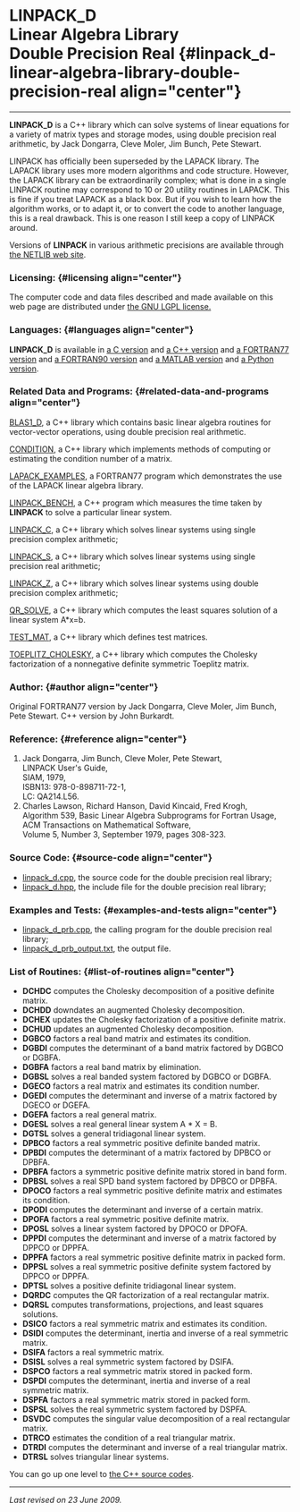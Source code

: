 LINPACK\_D\
Linear Algebra Library\
Double Precision Real {#linpack_d-linear-algebra-library-double-precision-real align="center"}
=======================

------------------------------------------------------------------------

**LINPACK\_D** is a C++ library which can solve systems of linear
equations for a variety of matrix types and storage modes, using double
precision real arithmetic, by Jack Dongarra, Cleve Moler, Jim Bunch,
Pete Stewart.

LINPACK has officially been superseded by the LAPACK library. The LAPACK
library uses more modern algorithms and code structure. However, the
LAPACK library can be extraordinarily complex; what is done in a single
LINPACK routine may correspond to 10 or 20 utility routines in LAPACK.
This is fine if you treat LAPACK as a black box. But if you wish to
learn how the algorithm works, or to adapt it, or to convert the code to
another language, this is a real drawback. This is one reason I still
keep a copy of LINPACK around.

Versions of **LINPACK** in various arithmetic precisions are available
through [the NETLIB web site](http://www.netlib.org/).

### Licensing: {#licensing align="center"}

The computer code and data files described and made available on this
web page are distributed under [the GNU LGPL
license.](../../txt/gnu_lgpl.txt)

### Languages: {#languages align="center"}

**LINPACK\_D** is available in [a C
version](../../c_src/linpack_d/linpack_d.html) and [a C++
version](../../cpp_src/linpack_d/linpack_d.html) and [a FORTRAN77
version](../../f77_src/linpack_d/linpack_d.html) and [a FORTRAN90
version](../../f_src/linpack_d/linpack_d.html) and [a MATLAB
version](../../m_src/linpack_d/linpack_d.html) and [a Python
version](../../py_src/linpack_d/linpack_d.html).

### Related Data and Programs: {#related-data-and-programs align="center"}

[BLAS1\_D](../../cpp_src/blas1_d/blas1_d.html), a C++ library which
contains basic linear algebra routines for vector-vector operations,
using double precision real arithmetic.

[CONDITION](../../cpp_src/condition/condition.html), a C++ library which
implements methods of computing or estimating the condition number of a
matrix.

[LAPACK\_EXAMPLES](../../f77_src/lapack_examples/lapack_examples.html),
a FORTRAN77 program which demonstrates the use of the LAPACK linear
algebra library.

[LINPACK\_BENCH](../../cpp_src/linpack_bench/linpack_bench.html), a C++
program which measures the time taken by **LINPACK** to solve a
particular linear system.

[LINPACK\_C](../../cpp_src/linpack_c/linpack_c.html), a C++ library
which solves linear systems using single precision complex arithmetic;

[LINPACK\_S](../../cpp_src/linpack_s/linpack_s.html), a C++ library
which solves linear systems using single precision real arithmetic;

[LINPACK\_Z](../../cpp_src/linpack_z/linpack_z.html), a C++ library
which solves linear systems using double precision complex arithmetic;

[QR\_SOLVE](../../cpp_src/qr_solve/qr_solve.html), a C++ library which
computes the least squares solution of a linear system A\*x=b.

[TEST\_MAT](../../cpp_src/test_mat/test_mat.html), a C++ library which
defines test matrices.

[TOEPLITZ\_CHOLESKY](../../cpp_src/toeplitz_cholesky/toeplitz_cholesky.html),
a C++ library which computes the Cholesky factorization of a nonnegative
definite symmetric Toeplitz matrix.

### Author: {#author align="center"}

Original FORTRAN77 version by Jack Dongarra, Cleve Moler, Jim Bunch,
Pete Stewart. C++ version by John Burkardt.

### Reference: {#reference align="center"}

1.  Jack Dongarra, Jim Bunch, Cleve Moler, Pete Stewart,\
    LINPACK User's Guide,\
    SIAM, 1979,\
    ISBN13: 978-0-898711-72-1,\
    LC: QA214.L56.
2.  Charles Lawson, Richard Hanson, David Kincaid, Fred Krogh,\
    Algorithm 539, Basic Linear Algebra Subprograms for Fortran Usage,\
    ACM Transactions on Mathematical Software,\
    Volume 5, Number 3, September 1979, pages 308-323.

### Source Code: {#source-code align="center"}

-   [linpack\_d.cpp](linpack_d.cpp), the source code for the double
    precision real library;
-   [linpack\_d.hpp](linpack_d.hpp), the include file for the double
    precision real library;

### Examples and Tests: {#examples-and-tests align="center"}

-   [linpack\_d\_prb.cpp](linpack_d_prb.cpp), the calling program for
    the double precision real library;
-   [linpack\_d\_prb\_output.txt](linpack_d_prb_output.txt), the output
    file.

### List of Routines: {#list-of-routines align="center"}

-   **DCHDC** computes the Cholesky decomposition of a positive definite
    matrix.
-   **DCHDD** downdates an augmented Cholesky decomposition.
-   **DCHEX** updates the Cholesky factorization of a positive definite
    matrix.
-   **DCHUD** updates an augmented Cholesky decomposition.
-   **DGBCO** factors a real band matrix and estimates its condition.
-   **DGBDI** computes the determinant of a band matrix factored by
    DGBCO or DGBFA.
-   **DGBFA** factors a real band matrix by elimination.
-   **DGBSL** solves a real banded system factored by DGBCO or DGBFA.
-   **DGECO** factors a real matrix and estimates its condition number.
-   **DGEDI** computes the determinant and inverse of a matrix factored
    by DGECO or DGEFA.
-   **DGEFA** factors a real general matrix.
-   **DGESL** solves a real general linear system A \* X = B.
-   **DGTSL** solves a general tridiagonal linear system.
-   **DPBCO** factors a real symmetric positive definite banded matrix.
-   **DPBDI** computes the determinant of a matrix factored by DPBCO or
    DPBFA.
-   **DPBFA** factors a symmetric positive definite matrix stored in
    band form.
-   **DPBSL** solves a real SPD band system factored by DPBCO or DPBFA.
-   **DPOCO** factors a real symmetric positive definite matrix and
    estimates its condition.
-   **DPODI** computes the determinant and inverse of a certain matrix.
-   **DPOFA** factors a real symmetric positive definite matrix.
-   **DPOSL** solves a linear system factored by DPOCO or DPOFA.
-   **DPPDI** computes the determinant and inverse of a matrix factored
    by DPPCO or DPPFA.
-   **DPPFA** factors a real symmetric positive definite matrix in
    packed form.
-   **DPPSL** solves a real symmetric positive definite system factored
    by DPPCO or DPPFA.
-   **DPTSL** solves a positive definite tridiagonal linear system.
-   **DQRDC** computes the QR factorization of a real rectangular
    matrix.
-   **DQRSL** computes transformations, projections, and least squares
    solutions.
-   **DSICO** factors a real symmetric matrix and estimates its
    condition.
-   **DSIDI** computes the determinant, inertia and inverse of a real
    symmetric matrix.
-   **DSIFA** factors a real symmetric matrix.
-   **DSISL** solves a real symmetric system factored by DSIFA.
-   **DSPCO** factors a real symmetric matrix stored in packed form.
-   **DSPDI** computes the determinant, inertia and inverse of a real
    symmetric matrix.
-   **DSPFA** factors a real symmetric matrix stored in packed form.
-   **DSPSL** solves the real symmetric system factored by DSPFA.
-   **DSVDC** computes the singular value decomposition of a real
    rectangular matrix.
-   **DTRCO** estimates the condition of a real triangular matrix.
-   **DTRDI** computes the determinant and inverse of a real triangular
    matrix.
-   **DTRSL** solves triangular linear systems.

You can go up one level to [the C++ source codes](../cpp_src.html).

------------------------------------------------------------------------

*Last revised on 23 June 2009.*

